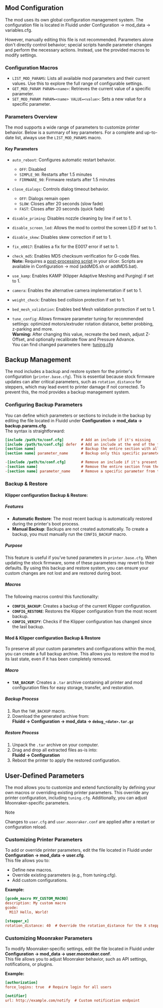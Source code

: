 ## Mod Configuration

The mod uses its own global configuration management system. The configuration file is located in Fluidd under Configuration -> mod_data -> variables.cfg.

However, manually editing this file is not recommended. Parameters alone don't directly control behavior; special scripts handle parameter changes and perform the necessary actions. Instead, use the provided macros to modify settings.

### Configuration Macros
- `LIST_MOD_PARAMS`: Lists all available mod parameters and their current values. Use this to explore the full range of configurable settings.
- `GET_MOD_PARAM PARAM=<name>`: Retrieves the current value of a specific parameter.
- `SET_MOD_PARAM PARAM=<name> VALUE=<value>`: Sets a new value for a specific parameter.

### Parameters Overview
The mod supports a wide range of parameters to customize printer behavior. Below is a summary of key parameters. For a complete and up-to-date list, always use the `LIST_MOD_PARAMS` macro.

#### Key Parameters
- `auto_reboot`: Configures automatic restart behavior.
  - `OFF`: Disabled
  - `SIMPLE_90`: Restarts after 1.5 minutes
  - `FIRMWARE_90`: Firmware restarts after 1.5 minutes

- `close_dialogs`: Controls dialog timeout behavior.  
  - `OFF`: Dialogs remain open
  - `SLOW`: Closes after 20 seconds (slow fade)
  - `FAST`: Closes after 20 seconds (quick fade)

- `disable_priming`: Disables nozzle cleaning by line if set to 1.

- `disable_screen_led`: Allows the mod to control the screen LED if set to 1.

- `disable_skew`: Disables skew correction if set to 1.

- `fix_e0017`: Enables a fix for the E0017 error if set to 1.

- `check_md5`: Enables MD5 checksum verification for G-code files.  
**Note:** Requires a [post-processing script](/docs/SLICING.md#md5-checksum-validation) in your slicer. Scripts are available in Configuration -> mod (addMD5.sh or addMD5.bat).

- `use_kamp`: Enables KAMP (Klipper Adaptive Meshing and Purging) if set to 1.

- `camera`: Enables the alternative camera implementation if set to 1.

- `weight_check`: Enables bed collision protection if set to 1.

- `bed_mesh_validation`: Enables bed Mesh validation protection if set to 1.

- `tune_config`: Allows firmware parameter tuning for recommended settings: optimized motors/extruder rotation distance, better probbing, z-parking and more.  
**Warning:** After changing this value, recreate the bed mesh, adjust Z-Offset, and optionally recalibrate flow and Pressure Advance.  
You can find changed parameters here: [tuning.cfg](/tuning.cfg)


## Backup Management

The mod includes a backup and restore system for the printer's configuration (`printer.base.cfg`). This is essential because stock firmware updates can alter critical parameters, such as `rotation_distance` for steppers, which may lead event to printer damage if not corrected.
To prevent this, the mod provides a backup management system.

### Configuring Backup Parameters

You can define which parameters or sections to include in the backup by editing the file located in Fluidd under **Configuration -> mod_data -> backup.params.cfg**.  
The syntax is straightforward:

```cfg
[include /path/to/conf.cfg]        # Add an include if it's missing
[include /path/to/conf.cfg] defer  # Add an include at the end of the file if it's missing
[section name]                     # Backup the entire section with all its parameters
[section name] parameter_name      # Backup only this specific parameter within the section

-[include /path/to/conf.cfg]       # Remove an include if it's present
-[section name]                    # Remove the entire section from the config
-[section name] parameter_name     # Remove a specific parameter from the section
```

### Backup & Restore

#### Klipper configuration Backup & Restore:

##### Features
- **Automatic Restore**: The most recent backup is automatically restored during the printer's boot process.
- **Manual Backup**: Backups are not created automatically. To create a backup, you must manually run the `CONFIG_BACKUP` macro.

##### Purpose
This feature is useful if you’ve tuned parameters in `printer.base.cfg`. When updating the stock firmware, some of these parameters may revert to their defaults. By using this backup and restore system, you can ensure your custom changes are not lost and are restored during boot.

##### Macros
The following macros control this functionality:
- **`CONFIG_BACKUP`**: Creates a backup of the current Klipper configuration.
- **`CONFIG_RESTORE`**: Restores the Klipper configuration from the most recent backup.
- **`CONFIG_VERIFY`**: Checks if the Klipper configuration has changed since the last backup.

#### Mod & Klipper configuration Backup & Restore

To preserve all your custom parameters and configurations within the mod, you can create a full backup archive. This allows you to restore the mod to its last state, even if it has been completely removed.

##### Macro
- **`TAR_BACKUP`**: Creates a `.tar` archive containing all printer and mod configuration files for easy storage, transfer, and restoration.

##### Backup Process
1. Run the `TAR_BACKUP` macro.
2. Download the generated archive from:  
   **Fluidd → Configuration → mod_data → `debug_<date>.tar.gz`**

##### Restore Process
1. Unpack the `.tar` archive on your computer.
2. Drag and drop all extracted files as-is into:  
   **Fluidd → Configuration**
3. Reboot the printer to apply the restored configuration.

## User-Defined Parameters

The mod allows you to customize and extend functionality by defining your own macros or overriding existing printer parameters. This override any printer configuration, including `tuning.cfg`. Additionally, you can adjust Moonraker-specific parameters.

> [!NOTE]
> Changes to `user.cfg` and `user.moonraker.conf` are applied after a restart or configuration reload.

### Customizing Printer Parameters

To add or override printer parameters, edit the file located in Fluidd under **Configuration -> mod_data -> user.cfg**.  
This file allows you to:

- Define new macros.
- Override existing parameters (e.g., from tuning.cfg).
- Add custom configurations.

**Example:**

```cfg
[gcode_macro MY_CUSTOM_MACRO]
description: My custom macro
gcode:
  M117 Hello, World!

[stepper_x]
rotation_distance: 40  # Override the rotation_distance for the X stepper
```

### Customizing Moonraker Parameters
To modify Moonraker-specific settings, edit the file located in Fluidd under **Configuration -> mod_data -> user.moonraker.conf**.  
This file allows you to adjust Moonraker behavior, such as API settings, notifications, or plugins.

**Example:**

```cfg
[authorization]
force_logins: true  # Require login for all users

[notifier]
url: http://example.com/notify  # Custom notification endpoint
```
